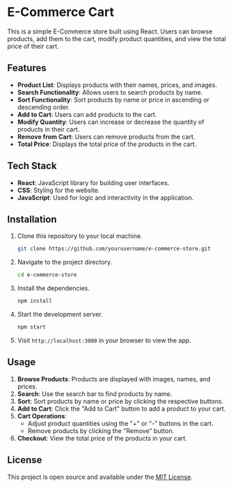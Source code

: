 # E-Commerce Cart

This is a simple E-Commerce store built using React. Users can browse products, add them to the cart, modify product quantities, and view the total price of their cart.

## Features

- **Product List**: Displays products with their names, prices, and images.
- **Search Functionality**: Allows users to search products by name.
- **Sort Functionality**: Sort products by name or price in ascending or descending order.
- **Add to Cart**: Users can add products to the cart.
- **Modify Quantity**: Users can increase or decrease the quantity of products in their cart.
- **Remove from Cart**: Users can remove products from the cart.
- **Total Price**: Displays the total price of the products in the cart.

## Tech Stack

- **React**: JavaScript library for building user interfaces.
- **CSS**: Styling for the website.
- **JavaScript**: Used for logic and interactivity in the application.

## Installation

1. Clone this repository to your local machine.

    ```bash
    git clone https://github.com/yourusername/e-commerce-store.git
    ```

2. Navigate to the project directory.

    ```bash
    cd e-commerce-store
    ```

3. Install the dependencies.

    ```bash
    npm install
    ```

4. Start the development server.

    ```bash
    npm start
    ```

5. Visit `http://localhost:3000` in your browser to view the app.

## Usage

1. **Browse Products**: Products are displayed with images, names, and prices.
2. **Search**: Use the search bar to find products by name.
3. **Sort**: Sort products by name or price by clicking the respective buttons.
4. **Add to Cart**: Click the "Add to Cart" button to add a product to your cart.
5. **Cart Operations**: 
   - Adjust product quantities using the "+" or "-" buttons in the cart.
   - Remove products by clicking the "Remove" button.
6. **Checkout**: View the total price of the products in your cart.

## License

This project is open source and available under the [MIT License](LICENSE).
